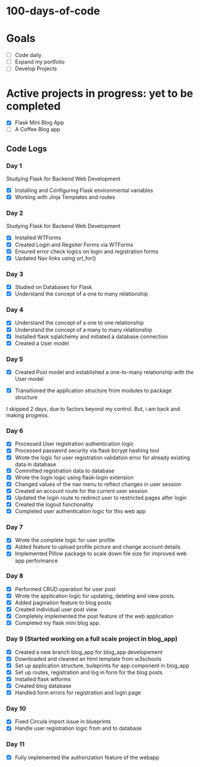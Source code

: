 # 100-days-of-code

# Goals
- [ ] Code daily
- [ ] Expand my portfolio
- [ ] Develop Projects

# Active projects in progress: yet to be completed
- [x] Flask Mini Blog App
- [ ] A Coffee Blog app

## Code Logs

### Day 1
Studying Flask for Backend Web Development
- [x] Installing and Configuring Flask environmental variables
- [x] Working with Jinja Templates and routes

### Day 2
Studying Flask for Backend Web Development
- [x] Installed WTForms
- [x] Created Login and Regsiter Forms via WTForms
- [x] Ensured error check logics on login and registration forms
- [x] Updated Nav links using url_for()

### Day 3
- [x] Studied on Databases for Flask
- [x] Understand the concept of a one to many relationship

### Day 4
- [x] Understand the concept of a one to one relationship
- [x] Understand the concept of a many to many relationship
- [x] Installed flask sqlalchemy and initiated a database connection
- [x] Created a User model

### Day 5
- [x] Created Post model and established a one-to-many relationship with the User model
- [x] Transitioned the application structure from modules to package structure


I skipped 2 days, due to factors beyond my control. But, i am back and making progress.


### Day 6
- [x] Processed User registration authentication logic
- [x] Processed password security via flask bcrypt hashing tool
- [x] Wrote the logic for user registration validation error for already existing data in database
- [x] Committed registration data to database 
- [x] Wrote the login logic using flask-login extension
- [x] Changed values of the nav menu to reflect changes in user session
- [x] Created an account route for the current user session
- [x] Updated the login route to redirect user to restricted pages after login
- [x] Created the logout functionality
- [x] Completed user authentication logic for this web app
  
### Day 7
- [x] Wrote the complete logic for user profile
- [x] Added feature to upload profile picture and change account details
- [x] Implemented Pillow package to scale down file size for improved web app performance

### Day 8
- [x] Performed CRUD operation for user post
- [x] Wrote the application logic for updating, deleting and view posts.
- [x] Added pagination feature to blog posts
- [x] Created individual user post view
- [x] Completely implemented the post feature of the web application
- [x] Completed my flask mini blog app.

### Day 9 (Started working on a full scale project in blog_app)
- [x] Created a new branch blog_app for blog_app developement
- [x] Downloaded and cleaned an html template from w3schools
- [x] Set up application structure, buleprints for app component in blog_app 
- [x] Set up routes, registration and log in form for the blog posts
- [x] Installed flask wtforms  
- [x] Created blog database
- [x] Handled form errors for registration and login page 

### Day 10
- [x] Fixed Circula import issue in blueprints
- [x] Handle user registration logic from and to database

### Day 11
- [x] Fully implemented the authorization feature of the webapp